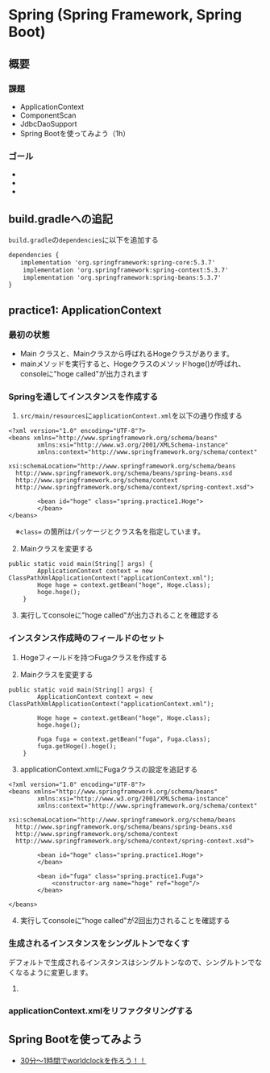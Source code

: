 # Spring (Spring Framework, Spring Boot)

## 概要
### 課題
- ApplicationContext
- ComponentScan
- JdbcDaoSupport
- Spring Bootを使ってみよう（1h）

### ゴール

-
-
-

## build.gradleへの追記
`build.gradle`の`dependencies`に以下を追加する
```xml
dependencies {
　　implementation 'org.springframework:spring-core:5.3.7'
    implementation 'org.springframework:spring-context:5.3.7'
    implementation 'org.springframework:spring-beans:5.3.7'
}
```

## practice1: ApplicationContext
### 最初の状態
- Main クラスと、Mainクラスから呼ばれるHogeクラスがあります。
- mainメソッドを実行すると、Hogeクラスのメソッドhoge()が呼ばれ、consoleに"hoge called"が出力されます

### Springを通してインスタンスを作成する
1. `src/main/resources`に`applicationContext.xml`を以下の通り作成する
```
<?xml version="1.0" encoding="UTF-8"?>
<beans xmlns="http://www.springframework.org/schema/beans"
        xmlns:xsi="http://www.w3.org/2001/XMLSchema-instance"
        xmlns:context="http://www.springframework.org/schema/context"
        xsi:schemaLocation="http://www.springframework.org/schema/beans
  http://www.springframework.org/schema/beans/spring-beans.xsd
  http://www.springframework.org/schema/context
  http://www.springframework.org/schema/context/spring-context.xsd">

        <bean id="hoge" class="spring.practice1.Hoge">
        </bean>
</beans>
```
　※`class=` の箇所はパッケージとクラス名を指定しています。

2. Mainクラスを変更する
```
public static void main(String[] args) {
		ApplicationContext context = new ClassPathXmlApplicationContext("applicationContext.xml");
		Hoge hoge = context.getBean("hoge", Hoge.class);
		hoge.hoge();
	}
```
3. 実行してconsoleに"hoge called"が出力されることを確認する

### インスタンス作成時のフィールドのセット
1. Hogeフィールドを持つFugaクラスを作成する

2. Mainクラスを変更する
```
public static void main(String[] args) {
		ApplicationContext context = new ClassPathXmlApplicationContext("applicationContext.xml");

		Hoge hoge = context.getBean("hoge", Hoge.class);
		hoge.hoge();

		Fuga fuga = context.getBean("fuga", Fuga.class);
		fuga.getHoge().hoge();
	}
```

3. applicationContext.xmlにFugaクラスの設定を追記する
```
<?xml version="1.0" encoding="UTF-8"?>
<beans xmlns="http://www.springframework.org/schema/beans"
        xmlns:xsi="http://www.w3.org/2001/XMLSchema-instance"
        xmlns:context="http://www.springframework.org/schema/context"
        xsi:schemaLocation="http://www.springframework.org/schema/beans
  http://www.springframework.org/schema/beans/spring-beans.xsd
  http://www.springframework.org/schema/context
  http://www.springframework.org/schema/context/spring-context.xsd">

        <bean id="hoge" class="spring.practice1.Hoge">
        </bean>

        <bean id="fuga" class="spring.practice1.Fuga">
        	<constructor-arg name="hoge" ref="hoge"/>
        </bean>

</beans>
```

4. 実行してconsoleに"hoge called"が2回出力されることを確認する

### 生成されるインスタンスをシングルトンでなくす
デフォルトで生成されるインスタンスはシングルトンなので、シングルトンでなくなるように変更します。

1. 

### applicationContext.xmlをリファクタリングする



## Spring Bootを使ってみよう
- [30分～1時間でworldclockを作ろう！！](https://github.com/kobain-jp/world-clock)
